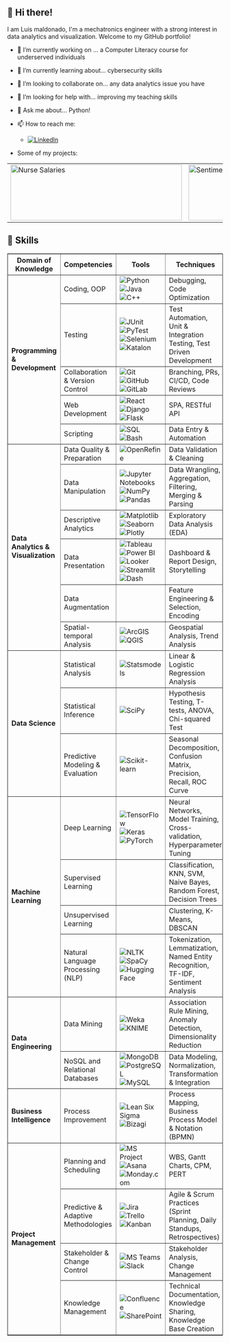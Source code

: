 <!--
**l-maldonado/l-maldonado** is a ✨ _special_ ✨ repository because its `README.md` (this file) appears on your GitHub profile.
- [Email](mailto:@outlook.com)
-->

<!-- Your title -->
## 👋 Hi there!  

I am Luis maldonado, I'm a mechatronics engineer with  a strong interest in data analytics and visualization. Welcome to my GitHub portfolio!

<!-- Talking about you -->
- 🔭 I’m currently working on ...
      a Computer Literacy course for underserved individuals
  
- 🌱 I’m currently learning about...
      cybersecurity skills
  
- 👯 I’m looking to collaborate on...
      any data analytics issue you have

- 🤔 I’m looking for help with...
      improving my teaching skills

- 💬 Ask me about...
     Python!

- 📫 How to reach me: 
    - [![LinkedIn](https://img.shields.io/badge/LinkedIn-%230077B5.svg?logo=linkerd&logoColor=white)](https://linkedin.com/in/lg-maldonado)

- Some of my projects:

<table>
  <tbody>
    <tr>
      <td>
            <a href="https://github.com/l-maldonado/Nurse_Salaries_Project"><img src="https://www.datascienceportfol.io/static/profile_pics/pr0_F52F19A04C416053149A.jpg" alt="Nurse Salaries" width="400" height="130"></img></a>
      </td>
      <td>
            <a href="https://github.com/l-maldonado/Sentiment-Analysis-on-Twitter-Data"><img src="https://www.datascienceportfol.io/static/profile_pics/pr1_7624F6E6945F21854567.png" alt="Sentiment Analysis" width="400" height="130"></img></a>
      </td>
      <td>
            <a href="https://github.com/l-maldonado/Methodology-for-a-Suicide-Prevention-Study"><img src="https://www.datascienceportfol.io/static/profile_pics/pr2_50B6982A186BAB7C4216.png" alt="Suicide Prevention Study Methodology" width="400" height="130"></img></a>
      </td>
    </tr>
  </tbody>
</table>




  

##  💫 Skills
<!-- Your badges
You can use the website to generate badges: https://shields.io/
[![Portfolio](https://img.shields.io/badge/-Portfolio-red?style=flat&logo=appveyor&logoColor=white)](https://zachayers.io)
-->


<!-- Dropdown Menu
<details>
<summary><strong>Programming & Development Tools</strong></summary>

| Skill                 |
|-----------------------|
| Python                |

</details>
-->

<!--
| **Domain of Knowledge**       | **Competencies**                       | **Tools**                                    | **Techniques**                                                        |
|-------------------------------|----------------------------------------|----------------------------------------------|-----------------------------------------------------------------------|
| **Programming & Development** | Coding, OOP                            | Python, Java, C++                            | Debugging, Code Optimization                                          |
|                               | Testing                                | JUnit, PyTest, Selenium, Katalon             | Test Automation, Unit & integration Testing, Test Driven Dev.         |
|                               | Collaboration & Version Control        | Git, GitHub, GitLab                          | Branching, PRs, CI/CD, Code Reviews                                   |
|                               | Web Development                        | React, Django, Flask                         | SPA, RESTful API                                                      |
|                               | Scripting                              | SQL, Bash                                    | Data Entry & Automation                                               |
| **Data Analytics & Visualization** | Data Quality & Preparation        | OpenRefine                                   | Data Validation & Cleaning                                            |
|                               | Data Manipulation                      | Jupyter Notebooks, NumPy, Pandas             | Data Wrangling, Aggregation, Filtering, Merging & Parsing             |
|                               | Descriptive Analytics                  | Matplotlib, Seaborn, Plot.ly                 | Exploratory Data Analysis (EDA)                                       |
|                               | Data Presentation                      | Tableau, Power BI, Looker, Streamlit, Dash   | Dashboard & Report design, Storytelling                               |
|                               | Data Augmentation                      |                                              | Feature Engineering & Selection, Encoding                             |
|                               | Spatial-temporal Analysis              | ArcGIS, QGIS                                 | Geospatial Analysis, Trend Analysis                                   |
| **Data Science**              | Statistical Analysis                   | Statsmodels                                  | Linear & Logistic Regression Analysis                                 | 
|                               | Statistical inference                  | SciPy                                        | Hypothesis testing, T-tests, ANOVA, Chi-squared Test                  |
|                               | Predictive Modeling & evaluation       | Scikit-learn                                 | Seasonal Decomposition, Confusion Matrix, Precision, Recall, ROC Curve |
| **Machine Learning**          | Deep Learning                          | TensorFlow, Keras, PyTorch                   | Neural networks, Model Training, Cross-validation, Hyperparameter Tuning |  
|                               | Supervised Learning                    |                                              | Classification, KNN, SVM, Naive Bayes, Random Forest, Decision Trees  |
|                               | Unsupervised Learning                  |                                              | Clustering, K-Means, DBSCAN                                           |
|                               | Natural Language Processing (NLP)      | NLTK, SpaCy, Hugging Face                    | Tokenization, Lemmatization, Named Entity Recognition, TF-IDF, Sentiment Analysis |
| **Data Engineering**          | Data Mining                            | Weka, KNIME                                  | Association rule mining, Anomaly Detection, Dimensionality Reduction  |
|                               | NoSQL and Relational Databases         | MongoDB, PostgreSQL, MySQL                   | Data Modeling, Normalization, Transformation & Integration            |
| **Business Intelligence**     | Process Improvement                    | Lean Six Sigma, Bizagi                       | Process Mapping, Business Process Model & Notation (BPMN)             |
| **Project Management**        | Planning and Scheduling                | MS Project, Asana, Monday.com                | WBS, Gantt Charts, CPM, PERT                                          |
|                               | Predictive & Adaptive Methodologies    | Jira, Trello, Kanban                         | Agile & Scrum practices (sprint planning, daily standups, retrospectives) |
|                               | Stakeholder & Change Control           | MS Teams, Slack                              | Stakeholder Analysis, Change Management                               |
|                               | Knowledge Management                   | Confluence, SharePoint                       | Technical Documentation, Knowledge Sharing, Knowledge Base Creation   |
-->

<!-- I know and I have used this, but I am not quite good yet:
|                               | Predictive Modeling & evaluation       | Scikit-learn                                 | Time Series Forecasting, ARIMA, Exponential Smoothing, Seasonal Decomposition |
|                               | Model Deployment                       | Heroku, Docker                               | Model Serving, A/B testing, API Development, Containerization         |

|                               | Data Pipeline Design and Orchestration | Apache Airflow                               | Batch and stream processing, monitoring and alerting                  |
|                               | Data Mart and Warehouse                | Google BigQuery, Snowflake, AWS Redshift, Databricks | Parallell proceessing, ETL & ELT (Extract, Transform, Load)   |
|                               | NoSQL and Relational Databases         | Cassandra, MongoDB, PostgreSQL, MySQL        | Data migration, Data partitioning                                     |
|                               | Data Modeling &  Management            | dbt (Data Build Tool)                        | Data Normalization, Transformation & Integration                      |
|                               | Cloud Computing                        | AWS (EC2, S3, RDS), Google Cloud (GCP), Azure| Cloud Infrastructure Management, Cloud Storage, Cloud Security        |
|                               | Big Data                               | Apache Hadoop, Apache Spark                  | Distributed Computing, MapReduce, Stream processing                   |

|                               | Business Strategy                      |                                              | SWOT Analysis, Trend Analysis, Gap Analysis, KPI Dashboards, Performance Metrics |
|                               | Financial & Contract Analysis          |                                              | Cost modeling, Financial Modeling, Risk Assessment, Monte Carlo       |


-->

<table border="1">
  <thead>
    <tr>
      <th>Domain of Knowledge</th>
      <th>Competencies</th>
      <th>Tools</th>
      <th>Techniques</th>
    </tr>
  </thead>
  <tbody>
    <tr>
      <td rowspan="5"><strong>Programming & Development</strong></td>
      <td>Coding, OOP</td>
      <td>
            <img src="https://img.shields.io/badge/Python-3776AB?style=flat-square&logo=python&logoColor=FFD43B" alt="Python">
            <img src="https://img.shields.io/badge/Java-007396?style=flat-square&logo=java&logoColor=white" alt="Java">
            <img src="https://img.shields.io/badge/C++-00599C?style=flat-square&logo=c%2B%2B&logoColor=white" alt="C++">
      </td>
      <td>Debugging, Code Optimization</td>
    </tr>
    <tr>
      <td>Testing</td>
      <td>
            <img src="https://img.shields.io/badge/JUnit-25A162?style=flat-square&logo=junit5&logoColor=white" alt="JUnit">
            <img src="https://img.shields.io/badge/PyTest-0A9EDC?style=flat-square&logo=pytest&logoColor=white" alt="PyTest">
            <img src="https://img.shields.io/badge/Selenium-43B02A?style=flat-square&logo=selenium&logoColor=white" alt="Selenium">
            <img src="https://img.shields.io/badge/Katalon-32B6C3?style=flat-square&logo=katalonstudio&logoColor=white" alt="Katalon">
      </td>
      <td>Test Automation, Unit & Integration Testing, Test Driven Development</td>
    </tr>
    <tr>
      <td>Collaboration & Version Control</td>
      <td>
            <img src="https://img.shields.io/badge/Git-F05032?style=flat-square&logo=git&logoColor=white" alt="Git">
            <img src="https://img.shields.io/badge/GitHub-181717?style=flat-square&logo=github&logoColor=white" alt="GitHub">
            <img src="https://img.shields.io/badge/GitLab-FC6D26?style=flat-square&logo=gitlab&logoColor=white" alt="GitLab">
      </td>
      <td>Branching, PRs, CI/CD, Code Reviews</td>
    </tr>
    <tr>
      <td>Web Development</td>
      <td>
            <img src="https://img.shields.io/badge/React-61DAFB?style=flat-square&logo=react&logoColor=black" alt="React">
            <img src="https://img.shields.io/badge/Django-092E20?style=flat-square&logo=django&logoColor=white" alt="Django">
            <img src="https://img.shields.io/badge/Flask-000000?style=flat-square&logo=flask&logoColor=white" alt="Flask">
      </td>
      <td>SPA, RESTful API</td>
    </tr>
    <tr>
      <td>Scripting</td>
      <td>
            <img src="https://img.shields.io/badge/SQL-4479A1?style=flat-square&logo=mysql&logoColor=white" alt="SQL">
            <img src="https://img.shields.io/badge/Bash-4EAA25?style=flat-square&logo=gnubash&logoColor=white" alt="Bash">
      </td>
      <td>Data Entry & Automation</td>
    </tr>
    <tr>
      <td rowspan="6"><strong>Data Analytics & Visualization</strong></td>
      <td>Data Quality & Preparation</td>
      <td>
            <img src="https://img.shields.io/badge/OpenRefine-3D4C99?style=flat-square&logo=openrefine&logoColor=white" alt="OpenRefine">
      </td>
      <td>Data Validation & Cleaning</td>
    </tr>
    <tr>
      <td>Data Manipulation</td>
      <td>
            <img src="https://img.shields.io/badge/Jupyter_Notebooks-F37626?style=flat-square&logo=jupyter&logoColor=white" alt="Jupyter Notebooks">
            <img src="https://img.shields.io/badge/NumPy-013243?style=flat-square&logo=numpy&logoColor=white" alt="NumPy">
            <img src="https://img.shields.io/badge/Pandas-150458?style=flat-square&logo=pandas&logoColor=white" alt="Pandas">
      </td>
      <td>Data Wrangling, Aggregation, Filtering, Merging & Parsing</td>
    </tr>
    <tr>
      <td>Descriptive Analytics</td>
      <td>
            <img src="https://img.shields.io/badge/Matplotlib-11557C?style=flat-square&logo=matplotlib&logoColor=white" alt="Matplotlib">
            <img src="https://img.shields.io/badge/Seaborn-0097A7?style=flat-square&logo=seaborn&logoColor=white" alt="Seaborn">
            <img src="https://img.shields.io/badge/Plotly-3F4F75?style=flat-square&logo=plotly&logoColor=white" alt="Plotly">
      </td>
      <td>Exploratory Data Analysis (EDA)</td>
    </tr>
    <tr>
      <td>Data Presentation</td>
      <td>
            <img src="https://img.shields.io/badge/Tableau-E97627?style=flat-square&logo=tableau&logoColor=white" alt="Tableau">
            <img src="https://img.shields.io/badge/Power_BI-F2C811?style=flat-square&logo=powerbi&logoColor=white" alt="Power BI">
            <img src="https://img.shields.io/badge/Looker-4285F4?style=flat-square&logo=looker&logoColor=white" alt="Looker">
            <img src="https://img.shields.io/badge/Streamlit-FF4B4B?style=flat-square&logo=streamlit&logoColor=white" alt="Streamlit">
            <img src="https://img.shields.io/badge/Dash-0388A6?style=flat-square&logo=dash&logoColor=white" alt="Dash">
      </td>
      <td>Dashboard & Report Design, Storytelling</td>
    </tr>
    <tr>
      <td>Data Augmentation</td>
      <td></td>
      <td>Feature Engineering & Selection, Encoding</td>
    </tr>
    <tr>
      <td>Spatial-temporal Analysis</td>
      <td>
            <img src="https://img.shields.io/badge/ArcGIS-007835?style=flat-square&logo=arcgis&logoColor=white" alt="ArcGIS">
            <img src="https://img.shields.io/badge/QGIS-589632?style=flat-square&logo=qgis&logoColor=white" alt="QGIS">
      </td>
      <td>Geospatial Analysis, Trend Analysis</td>
    </tr>
    <tr>
      <td rowspan="3"><strong>Data Science</strong></td>
      <td>Statistical Analysis</td>
      <td>
            <img src="https://img.shields.io/badge/Statsmodels-DB7093?style=flat-square&logo=statsmodels&logoColor=white" alt="Statsmodels">
      </td>
      <td>Linear & Logistic Regression Analysis</td>
    </tr>
    <tr>
      <td>Statistical Inference</td>
      <td>
            <img src="https://img.shields.io/badge/SciPy-8CAAE6?style=flat-square&logo=scipy&logoColor=white" alt="SciPy">
      </td>
      <td>Hypothesis Testing, T-tests, ANOVA, Chi-squared Test</td>
    </tr>
    <tr>
      <td>Predictive Modeling & Evaluation</td>
      <td>
            <img src="https://img.shields.io/badge/Scikit_learn-F7931E?style=flat-square&logo=scikitlearn&logoColor=white" alt="Scikit-learn">
      </td>
      <td>Seasonal Decomposition, Confusion Matrix, Precision, Recall, ROC Curve</td>
    </tr>
    <tr>
      <td rowspan="4"><strong>Machine Learning</strong></td>
      <td>Deep Learning</td>
      <td>
            <img src="https://img.shields.io/badge/TensorFlow-FF6F00?style=flat-square&logo=tensorflow&logoColor=white" alt="TensorFlow">
            <img src="https://img.shields.io/badge/Keras-D00000?style=flat-square&logo=keras&logoColor=white" alt="Keras">
            <img src="https://img.shields.io/badge/PyTorch-EE4C2C?style=flat-square&logo=pytorch&logoColor=white" alt="PyTorch">
      </td>
      <td>Neural Networks, Model Training, Cross-validation, Hyperparameter Tuning</td>
    </tr>
    <tr>
      <td>Supervised Learning</td>
      <td></td>
      <td>Classification, KNN, SVM, Naive Bayes, Random Forest, Decision Trees</td>
    </tr>
    <tr>
      <td>Unsupervised Learning</td>
      <td></td>
      <td>Clustering, K-Means, DBSCAN</td>
    </tr>
    <tr>
      <td>Natural Language Processing (NLP)</td>
      <td>
            <img src="https://img.shields.io/badge/NLTK-4EAA25?style=flat-square&logo=nltk&logoColor=white" alt="NLTK">
            <img src="https://img.shields.io/badge/SpaCy-09A3D5?style=flat-square&logo=spacy&logoColor=white" alt="SpaCy">
            <img src="https://img.shields.io/badge/Hugging_Face-FFD54F?style=flat-square&logo=huggingface&logoColor=white" alt="Hugging Face">
      </td>
      <td>Tokenization, Lemmatization, Named Entity Recognition, TF-IDF, Sentiment Analysis</td>
    </tr>
    <tr>
      <td rowspan="2"><strong>Data Engineering</strong></td>
      <td>Data Mining</td>
      <td>
            <img src="https://img.shields.io/badge/Weka-6A5ACD?style=flat-square&logo=weka&logoColor=white" alt="Weka">
            <img src="https://img.shields.io/badge/KNIME-F7B500?style=flat-square&logo=knime&logoColor=white" alt="KNIME">
      </td>
      <td>Association Rule Mining, Anomaly Detection, Dimensionality Reduction</td>
    </tr>
    <tr>
      <td>NoSQL and Relational Databases</td>
      <td>
            <img src="https://img.shields.io/badge/MongoDB-47A248?style=flat-square&logo=mongodb&logoColor=white" alt="MongoDB">
            <img src="https://img.shields.io/badge/PostgreSQL-336791?style=flat-square&logo=postgresql&logoColor=white" alt="PostgreSQL">
            <img src="https://img.shields.io/badge/MySQL-4479A1?style=flat-square&logo=mysql&logoColor=white" alt="MySQL">
      </td>
      <td>Data Modeling, Normalization, Transformation & Integration</td>
    </tr>
    <tr>
      <td><strong>Business Intelligence</strong></td>
      <td>Process Improvement</td>
      <td>
            <img src="https://img.shields.io/badge/Lean_Six_Sigma-008B45?style=flat-square&logo=leansixsigma&logoColor=white" alt="Lean Six Sigma">
            <img src="https://img.shields.io/badge/Bizagi-FF8000?style=flat-square&logo=bizagi&logoColor=white" alt="Bizagi">
      </td>
      <td>Process Mapping, Business Process Model & Notation (BPMN)</td>
    </tr>
    <tr>
      <td rowspan="4"><strong>Project Management</strong></td>
      <td>Planning and Scheduling</td>
      <td>
            <img src="https://img.shields.io/badge/MS_Project-217346?style=flat-square&logo=microsoftproject&logoColor=white" alt="MS Project">
            <img src="https://img.shields.io/badge/Asana-F06A6A?style=flat-square&logo=asana&logoColor=white" alt="Asana">
            <img src="https://img.shields.io/badge/Monday.com-FFCB02?style=flat-square&logo=monday&logoColor=white" alt="Monday.com">
      </td>
      <td>WBS, Gantt Charts, CPM, PERT</td>
    </tr>
    <tr>
      <td>Predictive & Adaptive Methodologies</td>
      <td>
            <img src="https://img.shields.io/badge/Jira-0052CC?style=flat-square&logo=jira&logoColor=white" alt="Jira">
            <img src="https://img.shields.io/badge/Trello-0079BF?style=flat-square&logo=trello&logoColor=white" alt="Trello">
            <img src="https://img.shields.io/badge/Kanban-FF6600?style=flat-square&logo=kanban&logoColor=white" alt="Kanban">
      </td>
      <td>Agile & Scrum Practices (Sprint Planning, Daily Standups, Retrospectives)</td>
    </tr>
    <tr>
      <td>Stakeholder & Change Control</td>
      <td>
            <img src="https://img.shields.io/badge/MS_Teams-6264A7?style=flat-square&logo=microsoftteams&logoColor=white" alt="MS Teams">
            <img src="https://img.shields.io/badge/Slack-4A154B?style=flat-square&logo=slack&logoColor=white" alt="Slack">
      </td>
      <td>Stakeholder Analysis, Change Management</td>
    </tr>
    <tr>
      <td>Knowledge Management</td>
      <td>
            <img src="https://img.shields.io/badge/Confluence-172B4D?style=flat-square&logo=confluence&logoColor=white" alt="Confluence">
            <img src="https://img.shields.io/badge/MS_SharePoint-0078D4?style=flat-square&logo=sharepoint&logoColor=white" alt="SharePoint">
      </td>
      <td>Technical Documentation, Knowledge Sharing, Knowledge Base Creation</td>
    </tr>
  </tbody>
</table>





<!-- This is a duplication
## ✍️ Projects

### Data Science and Data Analytics 
- [Methodology-for-a-Suicide-Prevention-Study](https://github.com/l-maldonado/Methodology-for-a-Suicide-Prevention-Study): This project analyzes suicide risk within one year after discharge among mental health patients.
  
- [Sentiment-Analysis-on-Twitter-Data](https://github.com/l-maldonado/Sentiment-Analysis-on-Twitter-Data): sentiment classification using methods like lexicon-based analysis, machine learning models (Logistic Regression, Naive Bayes, SVM), and deep learning (RNNs, LSTMs). It explores sentiment trends and influential users, processing 10 million tweets related to #COVID-19

- [Nurse_Salaries_Project](https://github.com/l-maldonado/Nurse_Salaries_Project): Analysis of salaries of nurses across different developed countries over the years before and after the pandemic

- [Recommender System demo](https://github.com/l-maldonado/team67-ptp): A dashboard for descriptive, predictive analysis and recommendation system model for a fintech company using Python, PowerBI and Dash

### Data Engineering & Software Development
- [Data pipeline 1](https://github.com/l-maldonado/Data_Pipeline_Test_SFBusiness): A simple data pipeline to gather data from an API using Mongo and Streamlit.

### CAD, Robotics and other hardware design at my [Website](https://luisgmaldonado.wordpress.com): .
-->
